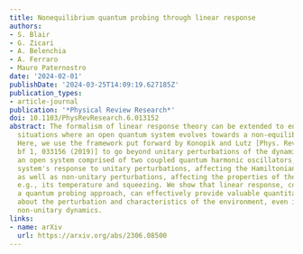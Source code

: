 ```yaml
---
title: Nonequilibrium quantum probing through linear response
authors:
- S. Blair
- G. Zicari
- A. Belenchia
- A. Ferraro
- Mauro Paternostro
date: '2024-02-01'
publishDate: '2024-03-25T14:09:19.627185Z'
publication_types:
- article-journal
publication: '*Physical Review Research*'
doi: 10.1103/PhysRevResearch.6.013152
abstract: The formalism of linear response theory can be extended to encompass physical
  situations where an open quantum system evolves towards a non-equilibrium steady-state.
  Here, we use the framework put forward by Konopik and Lutz [Phys. Rev. Research
  bf 1, 033156 (2019)] to go beyond unitary perturbations of the dynamics. Considering
  an open system comprised of two coupled quantum harmonic oscillators, we study the
  system's response to unitary perturbations, affecting the Hamiltonian dynamics,
  as well as non-unitary perturbations, affecting the properties of the environment,
  e.g., its temperature and squeezing. We show that linear response, combined with
  a quantum probing approach, can effectively provide valuable quantitative information
  about the perturbation and characteristics of the environment, even in cases of
  non-unitary dynamics.
links:
- name: arXiv
  url: https://arxiv.org/abs/2306.08500
---
```

